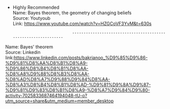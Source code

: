 * Highly Recommended <br/>
Name: Bayes theorem, the geometry of changing beliefs <br/>
Source: Youtyoub <br/>
Link: https://www.youtube.com/watch?v=HZGCoVF3YvM&t=630s

                                --------------------------------------------------------------- 
Name: Bayes' theorem <br/>
Source: Linkedin <br/>
link:https://www.linkedin.com/posts/bakrianoo_%D9%85%D9%86-%D9%81%D8%AA%D8%B1%D8%A9-%D9%86%D8%B4%D8%B1%D8%AA-%D8%A8%D9%88%D8%B3%D8%AA-%D8%AD%D8%A7%D9%88%D9%84%D8%AA-%D8%A3%D8%B4%D8%B1%D8%AD-%D9%81%D9%8A%D9%87-%D9%81%D9%83%D8%B1%D8%A9-%D8%A7%D9%84%D9%80-activity-7025833687464194048-tU-o?utm_source=share&utm_medium=member_desktop


